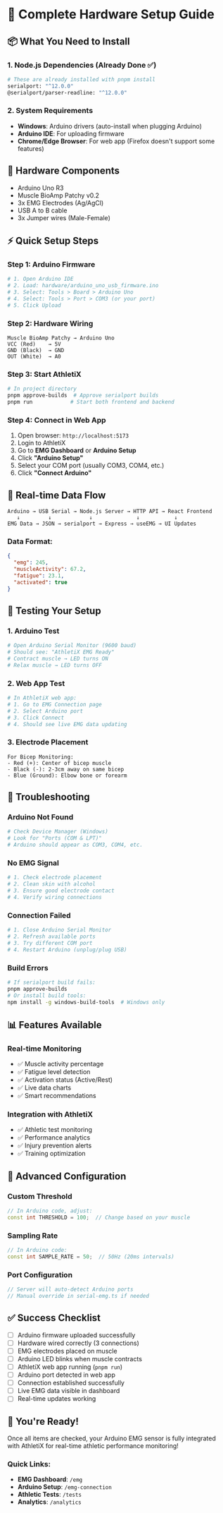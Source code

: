 # 🔧 Complete Hardware Setup Guide

## 📦 What You Need to Install

### 1. **Node.js Dependencies** (Already Done ✅)
```bash
# These are already installed with pnpm install
serialport: "^12.0.0"
@serialport/parser-readline: "^12.0.0"
```

### 2. **System Requirements**
- **Windows**: Arduino drivers (auto-install when plugging Arduino)
- **Arduino IDE**: For uploading firmware
- **Chrome/Edge Browser**: For web app (Firefox doesn't support some features)

## 🔌 Hardware Components
- Arduino Uno R3
- Muscle BioAmp Patchy v0.2
- 3x EMG Electrodes (Ag/AgCl)
- USB A to B cable
- 3x Jumper wires (Male-Female)

## ⚡ Quick Setup Steps

### Step 1: Arduino Firmware
```bash
# 1. Open Arduino IDE
# 2. Load: hardware/arduino_uno_usb_firmware.ino
# 3. Select: Tools > Board > Arduino Uno
# 4. Select: Tools > Port > COM3 (or your port)
# 5. Click Upload
```

### Step 2: Hardware Wiring
```
Muscle BioAmp Patchy → Arduino Uno
VCC (Red)    → 5V
GND (Black)  → GND
OUT (White)  → A0
```

### Step 3: Start AthletiX
```bash
# In project directory
pnpm approve-builds  # Approve serialport builds
pnpm run            # Start both frontend and backend
```

### Step 4: Connect in Web App
1. Open browser: `http://localhost:5173`
2. Login to AthletiX
3. Go to **EMG Dashboard** or **Arduino Setup**
4. Click **"Arduino Setup"**
5. Select your COM port (usually COM3, COM4, etc.)
6. Click **"Connect Arduino"**

## 🔄 Real-time Data Flow

```
Arduino → USB Serial → Node.js Server → HTTP API → React Frontend
   ↓         ↓            ↓              ↓           ↓
EMG Data → JSON → serialport → Express → useEMG → UI Updates
```

### Data Format:
```json
{
  "emg": 245,
  "muscleActivity": 67.2,
  "fatigue": 23.1,
  "activated": true
}
```

## 🎯 Testing Your Setup

### 1. **Arduino Test**
```bash
# Open Arduino Serial Monitor (9600 baud)
# Should see: "AthletiX EMG Ready"
# Contract muscle → LED turns ON
# Relax muscle → LED turns OFF
```

### 2. **Web App Test**
```bash
# In AthletiX web app:
# 1. Go to EMG Connection page
# 2. Select Arduino port
# 3. Click Connect
# 4. Should see live EMG data updating
```

### 3. **Electrode Placement**
```
For Bicep Monitoring:
- Red (+): Center of bicep muscle
- Black (-): 2-3cm away on same bicep
- Blue (Ground): Elbow bone or forearm
```

## 🚨 Troubleshooting

### Arduino Not Found
```bash
# Check Device Manager (Windows)
# Look for "Ports (COM & LPT)"
# Arduino should appear as COM3, COM4, etc.
```

### No EMG Signal
```bash
# 1. Check electrode placement
# 2. Clean skin with alcohol
# 3. Ensure good electrode contact
# 4. Verify wiring connections
```

### Connection Failed
```bash
# 1. Close Arduino Serial Monitor
# 2. Refresh available ports
# 3. Try different COM port
# 4. Restart Arduino (unplug/plug USB)
```

### Build Errors
```bash
# If serialport build fails:
pnpm approve-builds
# Or install build tools:
npm install -g windows-build-tools  # Windows only
```

## 📊 Features Available

### Real-time Monitoring
- ✅ Muscle activity percentage
- ✅ Fatigue level detection
- ✅ Activation status (Active/Rest)
- ✅ Live data charts
- ✅ Smart recommendations

### Integration with AthletiX
- ✅ Athletic test monitoring
- ✅ Performance analytics
- ✅ Injury prevention alerts
- ✅ Training optimization

## 🔧 Advanced Configuration

### Custom Threshold
```cpp
// In Arduino code, adjust:
const int THRESHOLD = 100;  // Change based on your muscle
```

### Sampling Rate
```cpp
// In Arduino code:
const int SAMPLE_RATE = 50;  // 50Hz (20ms intervals)
```

### Port Configuration
```javascript
// Server will auto-detect Arduino ports
// Manual override in serial-emg.ts if needed
```

## ✅ Success Checklist

- [ ] Arduino firmware uploaded successfully
- [ ] Hardware wired correctly (3 connections)
- [ ] EMG electrodes placed on muscle
- [ ] Arduino LED blinks when muscle contracts
- [ ] AthletiX web app running (`pnpm run`)
- [ ] Arduino port detected in web app
- [ ] Connection established successfully
- [ ] Live EMG data visible in dashboard
- [ ] Real-time updates working

## 🎉 You're Ready!

Once all items are checked, your Arduino EMG sensor is fully integrated with AthletiX for real-time athletic performance monitoring!

### Quick Links:
- **EMG Dashboard**: `/emg`
- **Arduino Setup**: `/emg-connection`
- **Athletic Tests**: `/tests`
- **Analytics**: `/analytics`